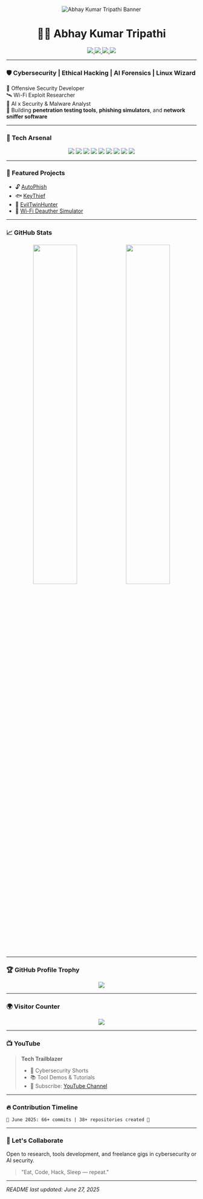 <!-- BANNER -->
<p align="center">
  <img src="https://raw.githubusercontent.com/ABHAYKUMARTRIPATHI/ABHAYKUMARTRIPATHI/main/banner.png" alt="Abhay Kumar Tripathi Banner"/>
</p>

<!-- NAME + SOCIAL -->
<h1 align="center">🙋‍♂️ Abhay Kumar Tripathi</h1>

<p align="center">
  <a href="https://www.linkedin.com/in/abhay-kumar-tripathi-54899b31a/">
    <img src="https://img.shields.io/badge/LinkedIn-0A66C2?style=for-the-badge&logo=linkedin&logoColor=white"/>
  </a>
  <a href="https://www.youtube.com/channel/UCuRVDMd1n-mn2T_34892V_Q">
    <img src="https://img.shields.io/badge/YouTube-FF0000?style=for-the-badge&logo=youtube&logoColor=white"/>
  </a>
  <a href="https://www.instagram.com/abhaytripathi_46/">
    <img src="https://img.shields.io/badge/Instagram-E4405F?style=for-the-badge&logo=instagram&logoColor=white"/>
  </a>
  <a href="https://abhaykumartripathi.github.io/">
    <img src="https://img.shields.io/badge/Portfolio-121212?style=for-the-badge&logo=github&logoColor=white"/>
  </a>
</p>

---

### 🛡️ Cybersecurity | Ethical Hacking | AI Forensics | Linux Wizard

🔐 Offensive Security Developer  
🛰️ Wi-Fi Exploit Researcher  
🧠 AI x Security & Malware Analyst  
🎯 Building **penetration testing tools**, **phishing simulators**, and **network sniffer software**

---

### 🧰 Tech Arsenal

<p align="center">
  <img src="https://img.shields.io/badge/Python-3776AB?style=for-the-badge&logo=python&logoColor=white"/>
  <img src="https://img.shields.io/badge/Linux-000000?style=for-the-badge&logo=linux&logoColor=white"/>
  <img src="https://img.shields.io/badge/Kali%20Linux-557C94?style=for-the-badge&logo=kalilinux&logoColor=white"/>
  <img src="https://img.shields.io/badge/Wireshark-1679A7?style=for-the-badge&logo=wireshark&logoColor=white"/>
  <img src="https://img.shields.io/badge/Burp%20Suite-FF6C37?style=for-the-badge&logo=burpsuite&logoColor=white"/>
  <img src="https://img.shields.io/badge/TensorFlow-FF6F00?style=for-the-badge&logo=tensorflow&logoColor=white"/>
  <img src="https://img.shields.io/badge/scikit--learn-F7931E?style=for-the-badge&logo=scikit-learn&logoColor=white"/>
  <img src="https://img.shields.io/badge/MongoDB-47A248?style=for-the-badge&logo=mongodb&logoColor=white"/>
  <img src="https://img.shields.io/badge/VSCode-007ACC?style=for-the-badge&logo=visualstudiocode&logoColor=white"/>
</p>

---

### 🚀 Featured Projects

- 🔓 [AutoPhish](https://github.com/ABHAYKUMARTRIPATHI/AutoPhish)
- 🐟 [KeyThief](https://github.com/ABHAYKUMARTRIPATHI/KeyThief)
- 👿 [EvilTwinHunter](https://github.com/ABHAYKUMARTRIPATHI/EvilTwinHunter)
- 📡 [Wi-Fi Deauther Simulator](https://github.com/ABHAYKUMARTRIPATHI/Wi-Fi-Deauther-Simulator)

---

### 📈 GitHub Stats

<p align="center">
  <img src="https://github-readme-stats.vercel.app/api?username=ABHAYKUMARTRIPATHI&show_icons=true&theme=radical&cache_seconds=1800" width="48%"/>
  <img src="https://github-readme-stats.vercel.app/api/top-langs/?username=ABHAYKUMARTRIPATHI&layout=compact&theme=radical" width="48%"/>
</p>

---

### 🏆 GitHub Profile Trophy

<p align="center">
  <img src="https://github-profile-trophy.vercel.app/?username=ABHAYKUMARTRIPATHI&theme=radical&column=7" />
</p>

---

### 🌍 Visitor Counter

<p align="center">
  <img src="https://komarev.com/ghpvc/?username=ABHAYKUMARTRIPATHI&style=for-the-badge"/>
</p>

---

### 📺 YouTube

> **Tech Trailblazer**
> - 🔐 Cybersecurity Shorts
> - 📚 Tool Demos & Tutorials
> - 🎥 Subscribe: [YouTube Channel](https://www.youtube.com/channel/UCuRVDMd1n-mn2T_34892V_Q)

---

### 🔥 Contribution Timeline

```text
📅 June 2025: 66+ commits | 38+ repositories created 🚀
```

---

### 🤝 Let's Collaborate

Open to research, tools development, and freelance gigs in cybersecurity or AI security.

> "Eat, Code, Hack, Sleep — repeat."

---

*README last updated: June 27, 2025*
